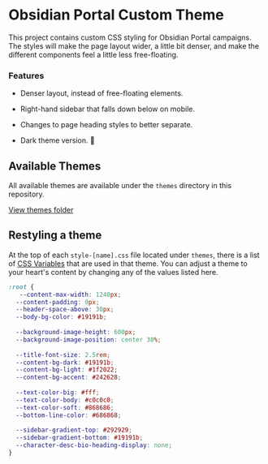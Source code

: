 # Obsidian Portal Custom Theme

This project contains custom CSS styling for Obsidian Portal campaigns. The styles will make the page layout wider, a little bit denser, and make the different components feel a little less free-floating.

### Features

- Denser layout, instead of free-floating elements.

- Right-hand sidebar that falls down below on mobile.

- Changes to page heading styles to better separate.

- Dark theme version. 👻

## Available Themes

All available themes are available under the `themes` directory in this repository.

[View themes folder](https://github.com/orjanbp/obsidianportal-theme/tree/master/themes)

## Restyling a theme

At the top of each `style-[name].css` file located under `themes`, there is a list of [CSS Variables](https://developer.mozilla.org/en-US/docs/Web/CSS/Using_CSS_custom_properties) that are used in that theme. You can adjust a theme to your heart's content by changing any of the values listed here.

```css
:root {
   --content-max-width: 1240px;
  --content-padding: 0px;
  --header-space-above: 30px;
  --body-bg-color: #19191b;
  
  --background-image-height: 600px;
  --background-image-position: center 30%;
  
  --title-font-size: 2.5rem;
  --content-bg-dark: #19191b;
  --content-bg-light: #1f2022;
  --content-bg-accent: #242628;
  
  --text-color-big: #fff;
  --text-color-body: #c0c0c0;
  --text-color-soft: #868686;
  --bottom-line-color: #686868;
  
  --sidebar-gradient-top: #292929;
  --sidebar-gradient-bottom: #19191b;
  --character-desc-bio-heading-display: none;
}
```
